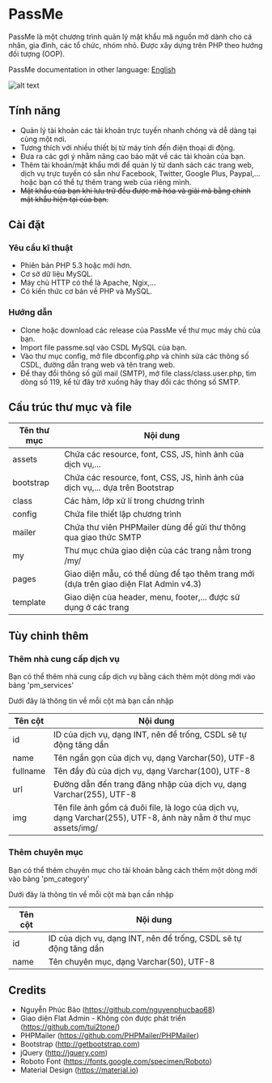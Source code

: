 # PassMe
PassMe là một chương trình quản lý mật khẩu mã nguồn mở dành cho cá nhân, gia đình, các tổ chức, nhóm nhỏ. Được xây dựng trên PHP theo hướng đối tượng (OOP).

PassMe documentation in other language: [English](README.md)

![alt text](http://i.imgur.com/XUQBm96.png "Ảnh chụp màn hình PassMe")

## Tính năng
- Quản lý tài khoản các tài khoản trực tuyến nhanh chóng và dễ dàng tại cùng một nơi. 
- Tương thích với nhiều thiết bị từ máy tính đến điện thoại di động.
- Đưa ra các gợi ý nhằm nâng cao bảo mật về các tài khoản của bạn.
- Thêm tài khoản/mật khẩu mới để quản lý từ danh sách các trang web, dịch vụ trực tuyến có sẵn như Facebook, Twitter, Google Plus, Paypal,... hoặc bạn có thể tự thêm trang web của riêng mình.
- ~~Mật khẩu của bạn khi lưu trữ đều được mã hóa và giải mã bằng chính mật khẩu hiện tại của bạn.~~ 

## Cài đặt
### Yêu cầu kĩ thuật
- Phiên bản PHP 5.3 hoặc mới hơn.
- Cơ sở dữ liệu MySQL.
- Máy chủ HTTP có thể là Apache, Ngix,...
- Có kiến thức cơ bản về PHP và MySQL.

### Hướng dẫn
- Clone hoặc download các release của PassMe về thư mục máy chủ của bạn.
- Import file passme.sql vào CSDL MySQL của bạn.
- Vào thư mục config, mở file dbconfig.php và chỉnh sửa các thông số CSDL, đường dẫn trang web và tên trang web.
- Để thay đổi thông số gửi mail (SMTP), mở file class/class.user.php, tìm dòng số 119, kể từ đây trở xuống hãy thay đổi các thông số SMTP.

## Cấu trúc thư mục và file

| Tên thư mục | Nội dung |
| ------  | ----------------------------------------------------------------------------------------------------------------- |
| assets     | Chứa các resource, font, CSS, JS, hình ảnh của dịch vụ,...|
| bootstrap    | Chứa các resource, font, CSS, JS, hình ảnh của dịch vụ,... dựa trên Bootstrap|
| class| Các hàm, lớp xử lí trong chương trình |
| config     | Chứa file thiết lập chương trình |
| mailer     | Chứa thư viên PHPMailer dùng để gửi thư thông qua giao thức SMTP   |
| my     | Thư mục chứa giao diện của các trang nằm trong /my/   |
| pages     | Giao diện mẫu, có thể dùng để tạo thêm trang mới (dựa trên giao diện Flat Admin v4.3)  |
| template   | Giao diện của header, menu, footer,... được sử dụng ở các trang |

## Tùy chỉnh thêm
### Thêm nhà cung cấp dịch vụ
Bạn có thể thêm nhà cung cấp dịch vụ bằng cách thêm một dòng mới vào bảng 'pm_services'

Dưới đây là thông tin về mỗi cột mà bạn cần nhập

| Tên cột | Nội dung                                                                                                          |
| ------  | ----------------------------------------------------------------------------------------------------------------- |
| id      | ID của dịch vụ, dạng INT, nên để trống, CSDL sẽ tự động tăng dần                                                  |
| name    | Tên ngắn gọn của dịch vụ, dạng Varchar(50), UTF-8                                                                 |
| fullname| Tên đầy đủ của dịch vụ, dạng Varchar(100), UTF-8                                                                  |
| url     | Đường dẫn đến trang đăng nhập của dịch vụ, dạng Varchar(255), UTF-8                                               |
| img     | Tên file ảnh gồm cả đuôi file, là logo của dịch vụ, dạng Varchar(255), UTF-8, ảnh này nằm ở thư mục assets/img/   |

### Thêm chuyên mục
Bạn có thể thêm chuyên mục cho tài khoản bằng cách thêm một dòng mới vào bảng 'pm_category'

Dưới đây là thông tin về mỗi cột mà bạn cần nhập

| Tên cột | Nội dung                                                                                                          |
| ------  | ----------------------------------------------------------------------------------------------------------------- |
| id      | ID của dịch vụ, dạng INT, nên để trống, CSDL sẽ tự động tăng dần                                                  |
| name    | Tên chuyên mục, dạng Varchar(50), UTF-8                                                                           |

## Credits 
- Nguyễn Phúc Bảo (https://github.com/nguyenphucbao68)
- Giao diện Flat Admin - Không còn được phát triển (https://github.com/tui2tone/)
- PHPMailer (https://github.com/PHPMailer/PHPMailer)
- Bootstrap (http://getbootstrap.com)
- jQuery (http://jquery.com)
- Roboto Font (https://fonts.google.com/specimen/Roboto)
- Material Design (https://material.io)
 
